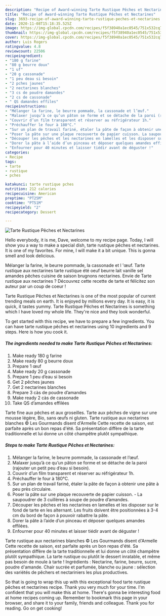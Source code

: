 ```yaml
---
description: "Recipe of Award-winning Tarte Rustique Pêches et Nectarines"
title: "Recipe of Award-winning Tarte Rustique Pêches et Nectarines"
slug: 3693-recipe-of-award-winning-tarte-rustique-peches-et-nectarines
date: 2020-11-08T15:18:35.525Z
image: https://img-global.cpcdn.com/recipes/f5f38940a1ec0545/751x532cq70/tarte-rustique-peches-et-nectarines-photo-principale-de-la-recette.jpg
thumbnail: https://img-global.cpcdn.com/recipes/f5f38940a1ec0545/751x532cq70/tarte-rustique-peches-et-nectarines-photo-principale-de-la-recette.jpg
cover: https://img-global.cpcdn.com/recipes/f5f38940a1ec0545/751x532cq70/tarte-rustique-peches-et-nectarines-photo-principale-de-la-recette.jpg
author: Luis Rogers
ratingvalue: 4.8
reviewcount: 22506
recipeingredient:
- "180 g farine"
- "80 g beurre doux"
- "1 uf"
- "20 g cassonade"
- "1 peu deau si besoin"
- "2 pches jaunes"
- "2 nectarines blanches"
- "3 cs de poudre damandes"
- "2 cs de cassonade"
- " QS damandes effiles"
recipeinstructions:
- "Mélanger la farine, le beurre pommade, la cassonade et l’œuf."
- "Malaxer jusqu’à ce qu’un pâton se forme et se détache de la paroi (rajouter un petit peu d’eau si besoin)."
- "Couvrir d’un film transparent et réserver au réfrigérateur 1h."
- "Préchauffer le four à 180°C."
- "Sur un plan de travail fariné, étaler la pâte de façon à obtenir une pâte à peu près circulaire."
- "Poser la pâte sur une plaque recouverte de papier cuisson. La saupoudrer de 3 cuillères à soupe de poudre d’amandes."
- "Découper les pêches et les nectarines en lamelles et les disposer sur le fond de tarte en les alternant. Les fruits doivent être positionnées à 3-4 cm du bord de façon à pouvoir rabattre la pâte."
- "Dorer la pâte à l’aide d’un pinceau et déposer quelques amandes effilées."
- "Enfourner pour 40 minutes et laisser tiédir avant de déguster !"
categories:
- Recipe
tags:
- tarte
- rustique
- pches

katakunci: tarte rustique pches 
nutrition: 212 calories
recipecuisine: American
preptime: "PT25M"
cooktime: "PT51M"
recipeyield: "2"
recipecategory: Dessert

---
```



![Tarte Rustique Pêches et Nectarines](https://img-global.cpcdn.com/recipes/f5f38940a1ec0545/751x532cq70/tarte-rustique-peches-et-nectarines-photo-principale-de-la-recette.jpg)

Hello everybody, it is me, Dave, welcome to my recipe page. Today, I will show you a way to make a special dish, tarte rustique pêches et nectarines. It is one of my favorites. For mine, I will make it a bit unique. This is gonna smell and look delicious.

Mélanger la farine, le beurre pommade, la cassonade et l &#39;œuf. Tarte rustique aux nectarines tarte rustique été oeuf beurre lait vanille sel amandes pêches cuisine de saison brugnons nectarines. Envie de Tarte rustique aux nectarines ? Découvrez cette recette de tarte et félicitez son auteur par un coup de coeur !

Tarte Rustique Pêches et Nectarines is one of the most popular of current trending meals on earth. It is enjoyed by millions every day. It is easy, it is quick, it tastes yummy. Tarte Rustique Pêches et Nectarines is something which I have loved my whole life. They're nice and they look wonderful.


To get started with this recipe, we have to prepare a few ingredients. You can have tarte rustique pêches et nectarines using 10 ingredients and 9 steps. Here is how you cook it.

<!--inarticleads1-->

##### The ingredients needed to make Tarte Rustique Pêches et Nectarines:

1. Make ready 180 g farine
1. Make ready 80 g beurre doux
1. Prepare 1 œuf
1. Make ready 20 g cassonade
1. Prepare 1 peu d’eau si besoin
1. Get 2 pêches jaunes
1. Get 2 nectarines blanches
1. Prepare 3 càs de poudre d’amandes
1. Make ready 2 càs de cassonade
1. Take  QS d’amandes effilées


Tarte fine aux pêches et aux groseilles. Tarte aux pêches de vigne sur une mousse légère, Bio, sans œufs ni gluten. Tarte rustique aux nectarines blanches © Les Gourmands disent d&#39;Armelle Cette recette de saison, est parfaite après un bon repas d&#39;été. Sa présentation diffère de la tarte traditionnelle et lui donne un côté champêtre plutôt sympathique. 

<!--inarticleads2-->

##### Steps to make Tarte Rustique Pêches et Nectarines:

1. Mélanger la farine, le beurre pommade, la cassonade et l’œuf.
1. Malaxer jusqu’à ce qu’un pâton se forme et se détache de la paroi (rajouter un petit peu d’eau si besoin).
1. Couvrir d’un film transparent et réserver au réfrigérateur 1h.
1. Préchauffer le four à 180°C.
1. Sur un plan de travail fariné, étaler la pâte de façon à obtenir une pâte à peu près circulaire.
1. Poser la pâte sur une plaque recouverte de papier cuisson. - La saupoudrer de 3 cuillères à soupe de poudre d’amandes.
1. Découper les pêches et les nectarines en lamelles et les disposer sur le fond de tarte en les alternant. Les fruits doivent être positionnées à 3-4 cm du bord de façon à pouvoir rabattre la pâte.
1. Dorer la pâte à l’aide d’un pinceau et déposer quelques amandes effilées.
1. Enfourner pour 40 minutes et laisser tiédir avant de déguster !


Tarte rustique aux nectarines blanches © Les Gourmands disent d&#39;Armelle Cette recette de saison, est parfaite après un bon repas d&#39;été. Sa présentation diffère de la tarte traditionnelle et lui donne un côté champêtre plutôt sympathique. La tarte rustique ou plutôt le dessert inratable, et même pas besoin de moule à tarte ! Ingrédients : Nectarine, farine, beurre, sucre, poudre d&#39;amande. Chair sucrée et parfumée, blanche ou jaune : sélection des variétés de pêchers et nectariniers les plus productives. 

So that is going to wrap this up with this exceptional food tarte rustique pêches et nectarines recipe. Thank you very much for your time. I'm confident that you will make this at home. There's gonna be interesting food at home recipes coming up. Remember to bookmark this page in your browser, and share it to your family, friends and colleague. Thank you for reading. Go on get cooking!
